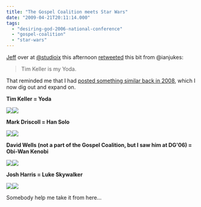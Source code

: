 ```yaml
---
title: "The Gospel Coalition meets Star Wars"
date: "2009-04-21T20:11:14.000"
tags: 
  - "desiring-god-2006-national-conference"
  - "gospel-coalition"
  - "star-wars"
---
```


[Jeff](http://www.studioninecreative.com/) over at [@studioix](http://twitter.com/studioix) this afternoon [retweeted](http://twitter.com/studioix/statuses/1577970249) this bit from @ianjukes:

> Tim Keller is my Yoda.

That reminded me that I had [posted something similar back in 2008](http://www.chrishubbs.com/2008/02/25/tim-kellers-the-reason-for-god-a-review/), which I now dig out and expand on.

**Tim Keller = Yoda**

![](http://www.thegospelcoalition.org/images/council-profiles/Keller_TimLARGE.jpg)![](http://i.timeinc.net/ew/dynamic/imgs/020815/122029__yoda_l.jpg)

**Mark Driscoll = Han Solo**

![](http://www.thegospelcoalition.org/images/council-profiles/Driscoll_MarkLARGE.jpg)![](http://img57.imageshack.us/img57/2010/han20solo20blasterbi0.jpg)

**David Wells (not a part of the Gospel Coalition, but I saw him at DG'06) = Obi-Wan Kenobi**

![](http://www.gcts.edu/faculty/images/wells.jpg)![](http://globalnerdy.com/wordpress/wp-content/uploads/2007/07/old-ben-kenobi.jpg)

**Josh Harris = Luke Skywalker**

![](http://www.thegospelcoalition.org/images/council-profiles/harris_joshuaLARGE.jpg)![](http://upload.wikimedia.org/wikipedia/io/thumb/4/4b/Luke_Skywalker_Ep6_DVD.jpg/260px-Luke_Skywalker_Ep6_DVD.jpg)

Somebody help me take it from here...

